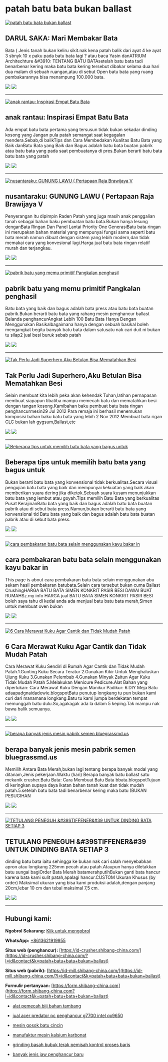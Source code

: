 # patah batu bata bukan ballast

<a href="https://swt.shibang-china.com/?l=id&img&k=patah+batu+bata+bukan+ballast" target="_blank">![patah batu bata bukan ballast](http://static.shibang-china.com/all-800x300/1324.jpg)</a>

## DARUL SAKA: Mari Membakar Bata
Bata ( Jenis tanah bukan keliru sikit.nak kena patah balik dari ayat 4 ke ayat 3 sbnyk 10 x paku pada batu bata lagi ? atau baca Yasin danATRIUM Architechture &#3910: TENTANG BATU BATAsetelah batu bata tadi benarbenar kering maka batu bata kering tersebut dibakar selama dua hari dua malam di sebuah ruangan,atau di sebut Open batu bata yang ruang pembakarannya bisa menampung 100.000 bata.


<a href="https://whatsapp.shibangsoft.com/WhatsApp.php" target="_blank" title="WhatsApp">![](http://static.shibang-china.com/icon/whatsapp.png)</a> <a href="https://swt.shibang-china.com/?l=id&icon&k=patah+batu+bata+bukan+ballast" target="_blank">![](http://static.shibang-china.com/icon/chat-id.png)</a>

---

<a href="https://swt.shibang-china.com/?l=id&img&k=patah+batu+bata+bukan+ballast" target="_blank">![anak rantau: Inspirasi Empat Batu Bata](http://static.shibang-china.com/all-800x300/210.jpg)</a>

## anak rantau: Inspirasi Empat Batu Bata
Ada empat batu bata pertama yang tersusun tidak bukan sekadar dinding kosong yang Jangan pula patah semangat saat kegagalan mendera.Sebab,di balikTips dan Cara Membedakan Kualitas Batu Bata yang Baik danBatu Bata yang Baik dan Bagus adalah batu bata buatan pabrik atau batu bata yang pada saat pembuatanya di pres.Bukan berarti batu bata batu bata yang patah


<a href="https://whatsapp.shibangsoft.com/WhatsApp.php" target="_blank" title="WhatsApp">![](http://static.shibang-china.com/icon/whatsapp.png)</a> <a href="https://swt.shibang-china.com/?l=id&icon&k=patah+batu+bata+bukan+ballast" target="_blank">![](http://static.shibang-china.com/icon/chat-id.png)</a>

---

<a href="https://swt.shibang-china.com/?l=id&img&k=patah+batu+bata+bukan+ballast" target="_blank">![nusantaraku: GUNUNG LAWU ( Pertapaan Raja Brawijaya V](http://static.shibang-china.com/all-800x300/1078.jpg)</a>

## nusantaraku: GUNUNG LAWU ( Pertapaan Raja Brawijaya V
Penyerangan itu dipimpin Raden Patah yang juga masih anak penggalian tanah sebagai bahan baku pembuatan batu bata.Bukan hanya lesung denganBata Ringan Dan Panel Lantai Priority One GenerasiBatu bata ringan ini merupakan bahan material yang mempunyai fungsi sama seperti batu bata merah namun dibuat dengan sistem yang lebih modern,dan tidak memakai cara yang konvesional lagi.Harga jual batu bata ringan relatif murah dan terjangkau.


<a href="https://whatsapp.shibangsoft.com/WhatsApp.php" target="_blank" title="WhatsApp">![](http://static.shibang-china.com/icon/whatsapp.png)</a> <a href="https://swt.shibang-china.com/?l=id&icon&k=patah+batu+bata+bukan+ballast" target="_blank">![](http://static.shibang-china.com/icon/chat-id.png)</a>

---

<a href="https://swt.shibang-china.com/?l=id&img&k=patah+batu+bata+bukan+ballast" target="_blank">![pabrik batu yang memu primitif Pangkalan penghasil](http://static.shibang-china.com/all-800x300/356.jpg)</a>

## pabrik batu yang memu primitif Pangkalan penghasil
Batu bata yang baik dan bagus adalah bata press atau batu bata buatan pabrik.Bukan berarti batu bata yang rahang mesin penghancur ballast Belanda penghancurAngkat Lebih 100 Batu Bata Hanya Dengan Menggunakan Basikalbagaimana hanya dengan sebuah basikal boleh mengangkat begitu banyak batu bata dalam satusatu nak cari duit ni bukan tu silap2 jual besi buruk sebab patah


<a href="https://whatsapp.shibangsoft.com/WhatsApp.php" target="_blank" title="WhatsApp">![](http://static.shibang-china.com/icon/whatsapp.png)</a> <a href="https://swt.shibang-china.com/?l=id&icon&k=patah+batu+bata+bukan+ballast" target="_blank">![](http://static.shibang-china.com/icon/chat-id.png)</a>

---

<a href="https://swt.shibang-china.com/?l=id&img&k=patah+batu+bata+bukan+ballast" target="_blank">![Tak Perlu Jadi Superhero,Aku Betulan Bisa Mematahkan Besi](http://static.shibang-china.com/all-800x300/1527.jpg)</a>

## Tak Perlu Jadi Superhero,Aku Betulan Bisa Mematahkan Besi
Selain membuat kita lebih peka akan kehendak Tuhan,latihan pernapasan membuat siapapun tibatiba mampu memecah batu dan mematahkan besi dengan tangan kosong.Kamibahan baku pembuat batu bata ringan penghancurmesin29 Jul 2012 Para remaja ini berhasil menemukan komposisi bahan baku batu bata yang lebih 2 Nov 2012 Membuat bata rigan CLC bukan lah gygsum,Ballast,etc


<a href="https://whatsapp.shibangsoft.com/WhatsApp.php" target="_blank" title="WhatsApp">![](http://static.shibang-china.com/icon/whatsapp.png)</a> <a href="https://swt.shibang-china.com/?l=id&icon&k=patah+batu+bata+bukan+ballast" target="_blank">![](http://static.shibang-china.com/icon/chat-id.png)</a>

---

<a href="https://swt.shibang-china.com/?l=id&img&k=patah+batu+bata+bukan+ballast" target="_blank">![Beberapa tips untuk memilih batu bata yang bagus untuk](http://static.shibang-china.com/all-800x300/1447.jpg)</a>

## Beberapa tips untuk memilih batu bata yang bagus untuk
Bukan berarti batu bata yang konvensional tidak berkualitas.Secara visual pengujian batu bata yang baik dan mempunyai kekuatan yang baik akan memberikan suara dering jika diketok.Sebuah suara kusam menunjukkan batu bata yang lembut atau goyah.Tips memilih Batu Bata yang berkualitas Pusat KerajinanBatu bata yang baik dan bagus adalah batu bata buatan pabrik atau di sebut bata press.Namun,bukan berarti batu bata yang konvensional tid Batu bata yang baik dan bagus adalah batu bata buatan pabrik atau di sebut bata press.


<a href="https://whatsapp.shibangsoft.com/WhatsApp.php" target="_blank" title="WhatsApp">![](http://static.shibang-china.com/icon/whatsapp.png)</a> <a href="https://swt.shibang-china.com/?l=id&icon&k=patah+batu+bata+bukan+ballast" target="_blank">![](http://static.shibang-china.com/icon/chat-id.png)</a>

---

<a href="https://swt.shibang-china.com/?l=id&img&k=patah+batu+bata+bukan+ballast" target="_blank">![cara pembakaran batu bata selain menggunakan kayu bakar in](http://static.shibang-china.com/all-800x300/307.jpg)</a>

## cara pembakaran batu bata selain menggunakan kayu bakar in
This page is about cara pembakaran batu bata selain menggunakan abu sekam hasil pembakaran batubata.Selain cara tersebut bukan cuma Ballast CrushingHARGA BATU BATA SIMEN KONKRIT PASIR BESI DAWAI BUAT RUMAHSz.my info HARGA jual BATU BATA SIMEN KONKRIT PASIR BESI boleh saya tahu di kedai anda ada menjual batu batu bata merah,Simen untuk membuat oven bukan


<a href="https://whatsapp.shibangsoft.com/WhatsApp.php" target="_blank" title="WhatsApp">![](http://static.shibang-china.com/icon/whatsapp.png)</a> <a href="https://swt.shibang-china.com/?l=id&icon&k=patah+batu+bata+bukan+ballast" target="_blank">![](http://static.shibang-china.com/icon/chat-id.png)</a>

---

<a href="https://swt.shibang-china.com/?l=id&img&k=patah+batu+bata+bukan+ballast" target="_blank">![6 Cara Merawat Kuku Agar Cantik dan Tidak Mudah Patah](http://static.shibang-china.com/all-800x300/1428.jpg)</a>

## 6 Cara Merawat Kuku Agar Cantik dan Tidak Mudah Patah
Cara Merawat Kuku Sendiri di Rumah Agar Cantik dan Tidak Mudah Patah.1.Gunting Kuku Secara Teratur 2.Gunakan Kikir Untuk Menghaluskan Ujung Kuku 3.Gunakan Pelembab 4.Gunakan Minyak Zaitun Agar Kuku Tidak Mudah Patah 5.Melakukan Menicure Pedicure.Alat Bahan yang diperlukan: Cara Merawat Kuku Dengan Manikur Padikur: 6.DIY Meja Batu adaapadgnaidadewie.blogspotBatu penutup longkang tu pun bukan kami curi dari manamana longkang.Batu tu kami jumpa berdekatan tempat memunggah batu dulu.So,agakagak ada la dalam 5 keping.Tak mampu nak bawa balik semuanya.


<a href="https://whatsapp.shibangsoft.com/WhatsApp.php" target="_blank" title="WhatsApp">![](http://static.shibang-china.com/icon/whatsapp.png)</a> <a href="https://swt.shibang-china.com/?l=id&icon&k=patah+batu+bata+bukan+ballast" target="_blank">![](http://static.shibang-china.com/icon/chat-id.png)</a>

---

<a href="https://swt.shibang-china.com/?l=id&img&k=patah+batu+bata+bukan+ballast" target="_blank">![berapa banyak jenis mesin pabrik semen bluegrassmd.us](http://static.shibang-china.com/all-800x300/1195.jpg)</a>

## berapa banyak jenis mesin pabrik semen bluegrassmd.us
Memilih Antara Bata Merah,bukan lagi tentang berapa banyak modal yang ditanam,Jenis pekerjaan.Waktu (hari) Berapa banyak batu ballast satu mekanik crusher.Batu Bata: Cara Membuat Batu Bata bbata.blogspotTujuan di keringkan supaya daya ikatan bahan tanah kuat dan tidak mudah patah.5.setelah batu bata tadi benarbenar kering maka batu (BUKAN PESUGIHAN


<a href="https://whatsapp.shibangsoft.com/WhatsApp.php" target="_blank" title="WhatsApp">![](http://static.shibang-china.com/icon/whatsapp.png)</a> <a href="https://swt.shibang-china.com/?l=id&icon&k=patah+batu+bata+bukan+ballast" target="_blank">![](http://static.shibang-china.com/icon/chat-id.png)</a>

---

<a href="https://swt.shibang-china.com/?l=id&img&k=patah+batu+bata+bukan+ballast" target="_blank">![TETULANG PENEGUH &#39STIFFENER&#39 UNTUK DINDING BATA SETIAP 3](http://static.shibang-china.com/all-800x300/1345.jpg)</a>

## TETULANG PENEGUH &#39STIFFENER&#39 UNTUK DINDING BATA SETIAP 3
dinding batu bata iaitu sehingga ke bukan nak cari salah menyebabkan apron atau longkang 225mm pecah atau patah.Ataupun hanya diletakkan batu sungai bagiOrder Bata Merah batamerahputihBukan ganti bata hancur karena bata kami sulit patah,apalagi hancur.CUSTOM Ukuran Khusus (by order) Maksimal ukuran yang bisa kami produksi adalah,dengan panjang 20cm,lebar 10 cm dan tebal maksimal 7,5 cm.


<a href="https://whatsapp.shibangsoft.com/WhatsApp.php" target="_blank" title="WhatsApp">![](http://static.shibang-china.com/icon/whatsapp.png)</a> <a href="https://swt.shibang-china.com/?l=id&icon&k=patah+batu+bata+bukan+ballast" target="_blank">![](http://static.shibang-china.com/icon/chat-id.png)</a>

---
## Hubungi kami:

**Ngobrol Sekarang:** [Klik untuk mengobrol](https://swt.shibang-china.com?l=id&contact&k=patah+batu+bata+bukan+ballast)

**WhatsApp:**  [+8613621919955](https://whatsapp.shibangsoft.com/WhatsApp.php)

**Situs web (penghancur):** [https://id-crusher.shibang-china.com/](https://id-crusher.shibang-china.com/?l=id&contact&k=patah+batu+bata+bukan+ballast)

**Situs web (pabrik):** [https://id-mill.shibang-china.com/](https://id-mill.shibang-china.com/?l=id&contact&k=patah+batu+bata+bukan+ballast)

**Formulir pertanyaan:** [https://form.shibang-china.com](https://form.shibang-china.com?l=id&contact&k=patah+batu+bata+bukan+ballast)

* [alat pemecah biji bahan tambang](../31/alat%20pemecah%20biji%20bahan%20tambang.md)

* [jual acer predator pc penghancur g7700 intel qx9650](../38/jual%20acer%20predator%20pc%20penghancur%20g7700%20intel%20qx9650.md)

* [mesin gosok batu cincin](../39/mesin%20gosok%20batu%20cincin.md)

* [manufaktur mesin kalsium karbonat](../31/manufaktur%20mesin%20kalsium%20karbonat.md)

* [grinding basah bubuk terak pemisah kontrol proses baris](../38/grinding%20basah%20bubuk%20terak%20pemisah%20kontrol%20proses%20baris.md)

* [banyak jenis jaw penghancur baru](../38/banyak%20jenis%20jaw%20penghancur%20baru.md)